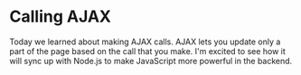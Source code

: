 # Calling AJAX

Today we learned about making AJAX calls. AJAX lets you update only a part of the page based on the call that you make. I'm excited to see how it will sync up with Node.js to make JavaScript more powerful in the backend.
